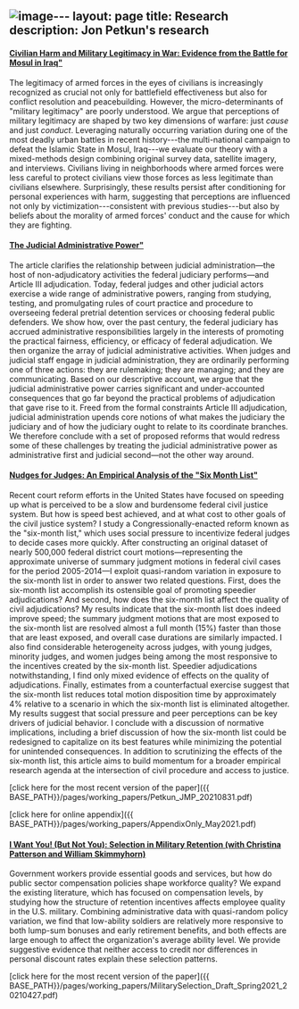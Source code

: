 ![image](https://github.com/jbpetkun/jbpetkun.github.io/assets/8118896/96765c93-f144-4816-bec1-d5ace1035170)---
layout: page
title: Research
description: Jon Petkun's research
---

#### <a href="{{ BASE_PATH}}/pages/working_papers/mosul_20240131.pdf">Civilian Harm and Military Legitimacy in War: Evidence from the Battle for Mosul in Iraq"</a>
The legitimacy of armed forces in the eyes of civilians is increasingly recognized as crucial not only for battlefield effectiveness but also for conflict resolution and peacebuilding. However, the micro-determinants of "military legitimacy" are poorly understood. We argue that perceptions of military legitimacy are shaped by two key dimensions of warfare: just _cause_ and just _conduct_. Leveraging naturally occurring variation during one of the most deadly urban battles in recent history---the multi-national campaign to defeat the Islamic State in Mosul, Iraq---we evaluate our theory with a mixed-methods design combining original survey data, satellite imagery, and interviews. Civilians living in neighborhoods where armed forces were less careful to protect civilians view those forces as less legitimate than civilians elsewhere. Surprisingly, these results persist after conditioning for personal experiences with harm, suggesting that perceptions are influenced not only by victimization---consistent with previous studies---but also by beliefs about the morality of armed forces' conduct and the cause for which they are fighting.

#### <a href="{{ BASE_PATH}}/pages/working_papers/judicial_admin_power_20240428.pdf">The Judicial Administrative Power"</a>
The article clarifies the relationship between judicial administration—the host of non-adjudicatory activities the federal judiciary performs—and Article III adjudication. Today, federal judges and other judicial actors exercise a wide range of administrative powers, ranging from studying, testing, and promulgating rules of court practice and procedure to overseeing federal pretrial detention services or choosing federal public defenders. We show how, over the past century, the federal judiciary has accrued administrative responsibilities largely in the interests of promoting the practical fairness, efficiency, or efficacy of federal adjudication. We then organize the array of judicial administrative activities. When judges and judicial staff engage in judicial administration, they are ordinarily performing one of three actions: they are rulemaking; they are managing; and they are communicating. Based on our descriptive account, we argue that the judicial administrative power carries significant and under-accounted consequences that go far beyond the practical problems of adjudication that gave rise to it. Freed from the formal constraints Article III adjudication, judicial administration upends core notions of what makes the judiciary the judiciary and of how the judiciary ought to relate to its coordinate branches. We therefore conclude with a set of proposed reforms that would redress some of these challenges by treating the judicial administrative power as administrative first and judicial second—not the other way around.

#### <a href="{{ BASE_PATH}}/pages/working_papers/Petkun_JMP_20210806.pdf">Nudges for Judges: An Empirical Analysis of the "Six Month List"</a>
Recent court reform efforts in the United States have focused on speeding up what is perceived to be a slow and burdensome federal civil justice system. But how is speed best achieved, and at what cost to other goals of the civil justice system? I study a Congressionally-enacted reform known as the "six-month list," which uses social pressure to incentivize federal judges to decide cases more quickly. After constructing an original dataset of nearly 500,000 federal district court motions&mdash;representing the approximate universe of summary judgment motions in federal civil cases for the period 2005-2014&mdash;I exploit quasi-random variation in exposure to the six-month list in order to answer two related questions. First, does the six-month list accomplish its ostensible goal of promoting speedier adjudications? And second, how does the six-month list affect the quality of civil adjudications? My results indicate that the six-month list does indeed improve speed; the summary judgment motions that are most exposed to the six-month list are resolved almost a full month (15%) faster than those that are least exposed, and overall case durations are similarly impacted. I also find considerable heterogeneity across judges, with young judges, minority judges, and women judges being among the most responsive to the incentives created by the six-month list. Speedier adjudications notwithstanding, I find only mixed evidence of effects on the quality of adjudications. Finally, estimates from a counterfactual exercise suggest that the six-month list reduces total motion disposition time by approximately 4% relative to a scenario in which the six-month list is eliminated altogether. My results suggest that social pressure and peer perceptions can be key drivers of judicial behavior. I conclude with a discussion of normative implications, including a brief discussion of how the six-month list could be redesigned to capitalize on its best features while minimizing the potential for unintended consequences. In addition to scrutinizing the effects of the six-month list, this article aims to build momentum for a broader empirical research agenda at the intersection of civil procedure and access to justice.

[click here for the most recent version of the paper]({{ BASE_PATH}}/pages/working_papers/Petkun_JMP_20210831.pdf)

[click here for online appendix]({{ BASE_PATH}}/pages/working_papers/AppendixOnly_May2021.pdf)

#### <a href="{{ BASE_PATH}}/pages/working_papers/MilitarySelection_Draft_Spring2021_20210427.pdf">I Want You! (But Not You): Selection in Military Retention (with Christina Patterson and William Skimmyhorn)</a>

Government workers provide essential goods and services, but how do public sector compensation policies shape workforce quality? We expand the existing literature, which has focused on compensation levels, by studying how the structure of retention incentives affects employee quality in the U.S. military. Combining administrative data with quasi-random policy variation, we find that low-ability soldiers are relatively more responsive to both lump-sum bonuses and early retirement benefits, and both effects are large enough to affect the organization's average ability level. We provide suggestive evidence that neither access to credit nor differences in personal discount rates explain these selection patterns.


[click here for the most recent version of the paper]({{ BASE_PATH}}/pages/working_papers/MilitarySelection_Draft_Spring2021_20210427.pdf)


<!-- Note: this is how to write a comment in HTML. Everything in here won't show up on your webpage.-->

<!--
To increase the size of the title, use fewer # in front of the paper title.
To decrease the size of the title, use more #. 
To remove the italics, remove the * before and after the description
To remove the underline from the title, remove the <u> tags (<u> and </u>)
-->
